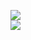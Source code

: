 [![](https://img.shields.io/badge/Made%20With-Github%20Spray-lightgrey.svg?style=for-the-badge&logo=github)](https://github.com/Annihil/github-spray#1733)  
[![](https://i.imgur.com/2DrTn0Z.gif)](https://github.com/Annihil/github-spray)